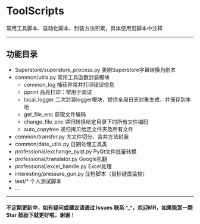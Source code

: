 # ToolScripts
常用工具脚本、自动化脚本、封装方法积累，具体使用见脚本中注释

---

## 功能目录
- Superstore/superstore_process.py 美剧Superstore字幕转换为剧本
- common/utils.py 常用工具函数封装模块
   - common_log 捕获异常并打印错误信息
   - pprint 高亮打印：常用于调试
   - local_logger 二次封装logger模块，提供全局日志对象生成，并保存到本地
   - get_file_enc 获取文件编码
   - change_file_enc 递归转换给定目录下的所有文件编码
   - auto_copytree 递归拷贝给定文件夹及所有文件
- common/transfer.py 大文件切分、合并方法封装
- common/date_utils.py 日期处理工具类
- professional/exchange_pyqt.py PyQt文件批量转换
- professional/translator.py Google机翻
- professional/excel_handle.py Excel处理
- interesting/pressure_gun.py 压枪脚本（鼠标键盘监控）
- test/* 个人测试脚本
- ...

----
#### 不定期更新中，如有疑问或建议请通过 Issues 联系 ^_^，欢迎MR，如果能赏一颗 Star 鼓励下就更好啦，谢谢！
